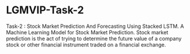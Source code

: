 # LGMVIP-Task-2
Task-2 : Stock Market Prediction And Forecasting Using Stacked LSTM.
A Machine Learning Model for Stock Market Prediction. Stock market prediction is the act of trying to determine the future value of a company stock or other financial instrument traded on a financial exchange.
